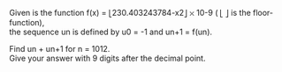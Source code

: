   <p>Given is the function f(x) = <img src='images/symbol_lfloor.gif' width='6' height='16' alt='&lfloor;' border='0' style='vertical-align:middle;' />230.403243784-x2<img src='images/symbol_rfloor.gif' width='6' height='16' alt='&rfloor;' border='0' style='vertical-align:middle;' /> <img src='images/symbol_times.gif' width='9' height='9' alt='&times;' border='0' style='vertical-align:middle;' /> 10-9 ( <img src='images/symbol_lfloor.gif' width='6' height='16' alt='&lfloor;' border='0' style='vertical-align:middle;' /> <img src='images/symbol_rfloor.gif' width='6' height='16' alt='&rfloor;' border='0' style='vertical-align:middle;' /> is the floor-function),<br />  the sequence un is defined by u0 = -1 and un+1 = f(un).</p>    <p>Find un + un+1 for n = 1012.<br />  Give your answer with 9 digits after the decimal point.</p>  